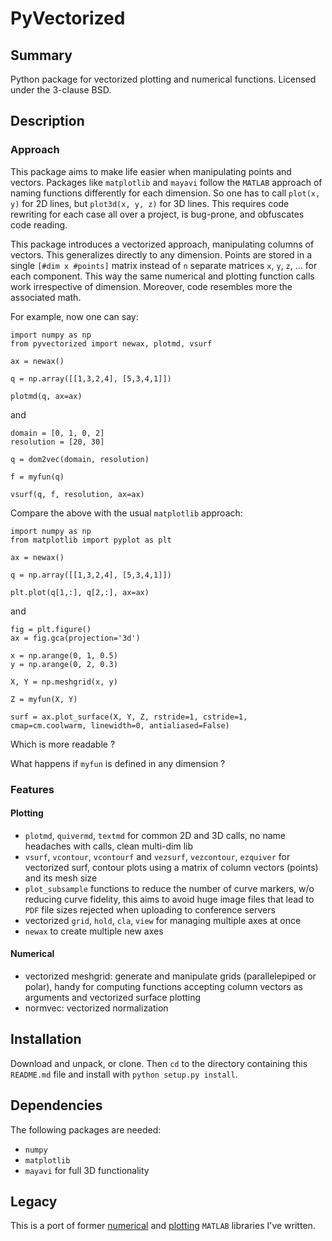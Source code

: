 # PyVectorized

## Summary
Python package for vectorized plotting and numerical functions.
Licensed under the 3-clause BSD.

## Description

### Approach
This package aims to make life easier when manipulating points and vectors.
Packages like `matplotlib` and `mayavi` follow the `MATLAB` approach of naming functions differently for each dimension. So one has to call `plot(x, y)` for 2D lines, but `plot3d(x, y, z)` for 3D lines. This requires code rewriting for each case all over a project, is bug-prone, and obfuscates code reading.

This package introduces a vectorized approach, manipulating columns of vectors.
This generalizes directly to any dimension.
Points are stored in a single `[#dim x #points]` matrix instead of `n` separate matrices `x`, `y`, `z`, … for each component.
This way the same numerical and plotting function calls work irrespective of dimension.
Moreover, code resembles more the associated math.

For example, now one can say:

```
import numpy as np
from pyvectorized import newax, plotmd, vsurf

ax = newax()

q = np.array([[1,3,2,4], [5,3,4,1]])

plotmd(q, ax=ax)
```

and

```
domain = [0, 1, 0, 2]
resolution = [20, 30]

q = dom2vec(domain, resolution)

f = myfun(q)

vsurf(q, f, resolution, ax=ax)
```

Compare the above with the usual `matplotlib` approach:

```
import numpy as np
from matplotlib import pyplot as plt

ax = newax()

q = np.array([[1,3,2,4], [5,3,4,1]])

plt.plot(q[1,:], q[2,:], ax=ax)
```

and

```
fig = plt.figure()
ax = fig.gca(projection='3d')

x = np.arange(0, 1, 0.5)
y = np.arange(0, 2, 0.3)

X, Y = np.meshgrid(x, y)

Z = myfun(X, Y)

surf = ax.plot_surface(X, Y, Z, rstride=1, cstride=1, cmap=cm.coolwarm, linewidth=0, antialiased=False)
```

Which is more readable ?

What happens if `myfun` is defined in any dimension ?

### Features

#### Plotting
- `plotmd`, `quivermd`, `textmd` for common 2D and 3D calls, no name headaches with calls, clean multi-dim lib
- `vsurf`, `vcontour`, `vcontourf` and `vezsurf`, `vezcontour`, `ezquiver` for vectorized surf, contour plots using a matrix of column vectors (points) and its mesh size
- `plot_subsample` functions to reduce the number of curve markers, w/o reducing curve fidelity, this aims to avoid huge image files that lead to `PDF` file sizes rejected when uploading to conference servers
- vectorized `grid`, `hold`, `cla`, `view` for managing multiple axes at once
- `newax` to create multiple new axes

#### Numerical
- vectorized meshgrid: generate and manipulate grids (parallelepiped or polar), handy for computing functions accepting column vectors as arguments and vectorized surface plotting
- normvec: vectorized normalization

## Installation
Download and unpack, or clone. Then `cd` to the directory containing this `README.md` file and install with `python setup.py install`.

## Dependencies
The following packages are needed:

- `numpy`
- `matplotlib`
- `mayavi` for full 3D functionality

## Legacy
This is a port of former [numerical](https://github.com/johnyf/numerical_utils) and [plotting](https://github.com/johnyf/plot_utils) `MATLAB` libraries I've written.
